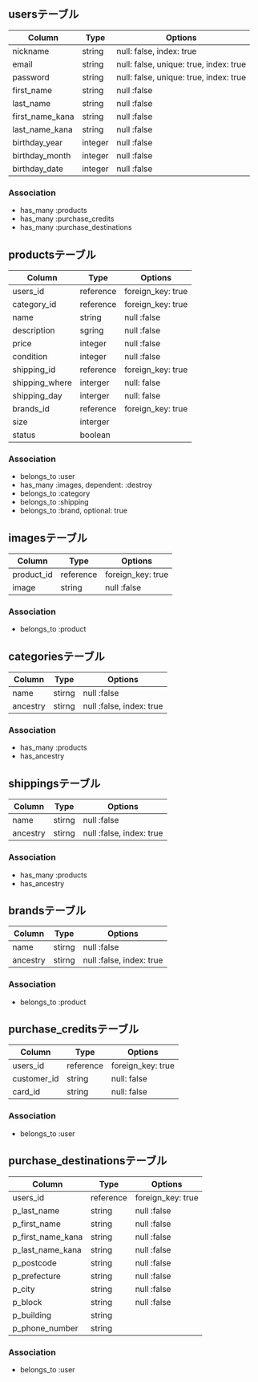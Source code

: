 ## usersテーブル
|Column|Type|Options|
|------|----|-------|
|nickname|string|null: false, index: true|
|email|string|null: false, unique: true, index: true|
|password|string|null: false, unique: true, index: true|
|first_name|string|null :false|
|last_name|string|null :false|
|first_name_kana|string|null :false|
|last_name_kana|string|null :false|
|birthday_year|integer|null :false|
|birthday_month|integer|null :false|
|birthday_date|integer|null :false|
### Association
- has_many :products 
- has_many :purchase_credits
- has_many :purchase_destinations




## productsテーブル
|Column|Type|Options|
|------|----|-------|
|users_id|reference|foreign_key: true|
|category_id|reference|foreign_key: true|
|name|string|null :false|
|description|sgring|null :false|
|price|integer|null :false|
|condition|integer|null :false|
|shipping_id|reference|foreign_key: true|
|shipping_where|interger|null: false|
|shipping_day|interger|null: false|
|brands_id|reference|foreign_key: true|
|size|interger||
|status|boolean||
### Association
  - belongs_to  :user
  - has_many    :images, dependent: :destroy
  - belongs_to  :category
  - belongs_to  :shipping
  - belongs_to  :brand, optional: true


## imagesテーブル
|Column|Type|Options|
|------|----|-------|
|product_id|reference|foreign_key: true|
|image|string|null :false|
### Association
 - belongs_to :product


## categoriesテーブル
|Column|Type|Options|
|------|----|-------|
|name|stirng|null :false|
|ancestry|stirng|null :false, index: true|
### Association
  - has_many :products
  - has_ancestry

## shippingsテーブル
|Column|Type|Options|
|------|----|-------|
|name|stirng|null :false|
|ancestry|stirng|null :false, index: true|
### Association
  - has_many :products
  - has_ancestry

 ## brandsテーブル
|Column|Type|Options|
|------|----|-------|
|name|stirng|null :false|
|ancestry|stirng|null :false, index: true|
### Association
 - belongs_to :product

 ## purchase_creditsテーブル
|Column|Type|Options|
|------|----|-------|
|users_id|reference|foreign_key: true|
|customer_id|string|null: false|
|card_id|string|null: false|

### Association
  - belongs_to :user


 ## purchase_destinationsテーブル
|Column|Type|Options|
|------|----|-------|
|users_id|reference|foreign_key: true|
|p_last_name|string|null :false|
|p_first_name|string|null :false|
|p_first_name_kana|string|null :false|
|p_last_name_kana|string|null :false|
|p_postcode|string|null :false|
|p_prefecture|string|null :false|
|p_city|string|null :false|
|p_block|string|null :false|
|p_building|string||
|p_phone_number|string||
### Association
  - belongs_to :user
 
 